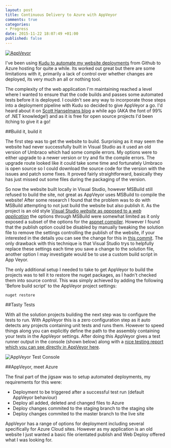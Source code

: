 ```yaml
---
layout: post
title: Continuous Delivery to Azure with AppVeyor
comments: true
categories:
- Progress
date: 2015-11-22 18:07:49 +01:00
published: false
---
```


[<img src="https://googledrive.com/host/0Bx-8nw9dhAQcN1lWbU1SLW91bEk/AppVeyorLogo.png" class="alignleft" title="AppVeyor" />](http://www.appveyor.com/)

I've been using [Kudu to automate my website deployments](http://bakingwebsites.co.uk/2014/07/02/automated-azure-deployments/) from Github to Azure hosting for quite a while. Its worked out great but there are some limitations with it, primarily a lack of control over whether changes are deployed, its very much an all or nothing tool.

The complexity of the web application I'm maintaining reached a level where I wanted to ensure that the code builds and passes some automated tests before it is deployed. I couldn't see any way to incorporate those steps into a deployment pipeline with Kudu so decided to give AppVeyor a go. I'd heard about it on [Scott Hanselmans blog](http://www.hanselman.com/blog/AppVeyorAGoodContinuousIntegrationSystemIsAJoyToBehold.aspx) a while ago (AKA the font of 99% of .NET knowledge!) and as it is free for open source projects I'd been itching to give it a go!

##Build it, build it

The first step was to get the website to build. Surprising as it may seem the website had never successfully built in Visual Studio as it used an old version of Umbraco which had some compile errors. My options were to either upgrade to a newer version or try and fix the compile errors. The upgrade route looked like it could take some time and fortunately Umbraco is open source so I could download the source code for the version with the issues and patch some fixes. It proved fairly straightforward, basically they has just missed out some files during the packaging of the version.

So now the website built locally in Visual Studio, however MSBuild still refused to build the site, not great as AppVeyor uses MSBuild to compile the website!  After some research I found that the problem was to do with MSBuild attempting to not just build the website but also publish it. As the project is an old style [Visual Studio *website* as opposed to a *web application*](https://msdn.microsoft.com/en-us/library/dd547590(v=vs.110).aspx) the options through MSBuild were somewhat limited as it only exposed a subset of the options for the [aspnet compiler](https://msdn.microsoft.com/en-us/library/ms229863.aspx). However I found that the publish option could be disabled by manually tweaking the solution file to remove the settings controlling the publish of the website, if your interested in the details you can see the change for this in [this commit](https://github.com/MikeHook/MSTC/commit/7f352956d21ef7fb3b153fbdf756048a6849a310). The only drawback with this technique is that Visual Studio trys to helpfully replace these settings each time you save a change to the solution file, another option I may investigate would be to use a custom build script in App Veyor.

The only additional setup I needed to take to get AppVeyor to build the projects was to tell it to restore the nuget packages, as I hadn't checked them into source control. This was simply achieved by adding the following 'Before build script' to the AppVeyor project settings:

`nuget restore`

##Tasty Tests

With all the solution projects building the next step was to configure the tests to run. With AppVeyor this is a zero configuration step as it auto detects any projects containing unit tests and runs them. However to speed things along you can explicitly define the path to the assembly containing your tests in the AppVeyor settings. After doing this AppVeyor gives a test runner output in the console (shown below) along with a [nice testing report which you can see directly in AppVeyor here](https://ci.appveyor.com/project/MikeHook/mstc/build/tests).

<img src="https://googledrive.com/host/0Bx-8nw9dhAQcN1lWbU1SLW91bEk/AppVeyorTests.png" title="AppVeyor Test Console" />

##AppVeyor, meet Azure

The final part of the jigsaw was to setup automated deployments, my requirements for this were:

- Deployment to be triggered after a successful test run (default AppVeyor behaviour)
- Deploy all added, deleted and changed files to Azure
- Deploy changes commited to the staging branch to the staging site
- Deploy changes commited to the master branch to the live site

AppVeyor has a range of options for deployment including several specifically for Azure Cloud sites. However as my application is an old website I just wanted a basic file orientated publish and Web Deploy offered what I was looking for.

